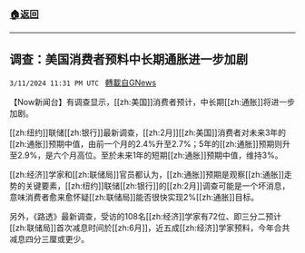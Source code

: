 ###  [:house:返回](README.md)
---


## 调查：美国消费者预料中长期通胀进一步加剧
`3/11/2024 11:31 PM UTC ` [轉載自GNews](https://gnews.org/articles/2385534)

【Now新闻台】有调查显示，[[zh:美国]]消费者预计，中长期[[zh:通胀]]将进一步加剧。

[[zh:纽约]]联储[[zh:银行]]最新调查，[[zh:2月]][[zh:美国]]消费者对未来3年的[[zh:通胀]]预期中值，由前一个月的2.4%升至2.7%；5年的[[zh:通胀]]预期则升至2.9%，是六个月高位。至於未来1年的短期[[zh:通胀]]预期中值，维持3%。

[[zh:经济]]学家和[[zh:联储局]]官员都认为，[[zh:通胀]]预期是观察[[zh:通胀]]走势的关键要素，[[zh:纽约]]联储[[zh:银行]]的[[zh:2月]]调查可能是一个坏消息，意味消费者愈来愈怀疑[[zh:联储局]]能否很快实现2%[[zh:通胀]]目标。

另外，《路透》最新调查，受访的108名[[zh:经济]]学家有72位、即三分二预计[[zh:联储局]]首次减息时间於[[zh:6月]]，近五成[[zh:经济]]学家预料，今年合共减息四分三厘或更少。
